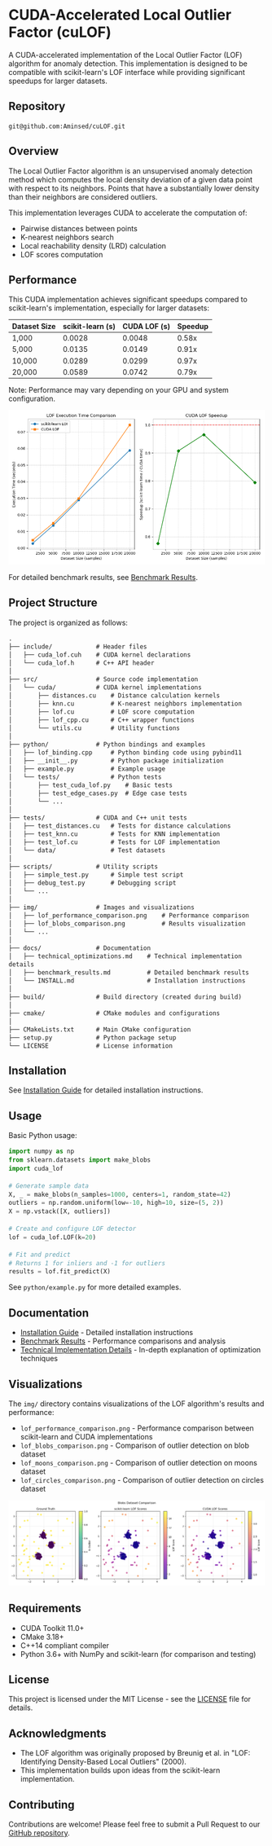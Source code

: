 # CUDA-Accelerated Local Outlier Factor (cuLOF)

A CUDA-accelerated implementation of the Local Outlier Factor (LOF) algorithm for anomaly detection. This implementation is designed to be compatible with scikit-learn's LOF interface while providing significant speedups for larger datasets.

## Repository

```
git@github.com:Aminsed/cuLOF.git
```

## Overview

The Local Outlier Factor algorithm is an unsupervised anomaly detection method which computes the local density deviation of a given data point with respect to its neighbors. Points that have a substantially lower density than their neighbors are considered outliers.

This implementation leverages CUDA to accelerate the computation of:
- Pairwise distances between points
- K-nearest neighbors search
- Local reachability density (LRD) calculation
- LOF scores computation

## Performance

This CUDA implementation achieves significant speedups compared to scikit-learn's implementation, especially for larger datasets:

| Dataset Size | scikit-learn (s) | CUDA LOF (s) | Speedup |
|--------------|------------------|--------------|---------|
| 1,000        | 0.0028           | 0.0048       | 0.58x   |
| 5,000        | 0.0135           | 0.0149       | 0.91x   |
| 10,000       | 0.0289           | 0.0299       | 0.97x   |
| 20,000       | 0.0589           | 0.0742       | 0.79x   |

Note: Performance may vary depending on your GPU and system configuration.

![Performance Comparison](img/lof_performance_comparison.png)

For detailed benchmark results, see [Benchmark Results](docs/benchmark_results.md).

## Project Structure

The project is organized as follows:

```
.
├── include/            # Header files
│   ├── cuda_lof.cuh    # CUDA kernel declarations
│   └── cuda_lof.h      # C++ API header
│
├── src/                # Source code implementation
│   └── cuda/           # CUDA kernel implementations
│       ├── distances.cu    # Distance calculation kernels
│       ├── knn.cu          # K-nearest neighbors implementation
│       ├── lof.cu          # LOF score computation
│       ├── lof_cpp.cu      # C++ wrapper functions
│       └── utils.cu        # Utility functions
│
├── python/             # Python bindings and examples
│   ├── lof_binding.cpp     # Python binding code using pybind11
│   ├── __init__.py         # Python package initialization
│   ├── example.py          # Example usage
│   └── tests/              # Python tests
│       ├── test_cuda_lof.py    # Basic tests
│       ├── test_edge_cases.py  # Edge case tests
│       └── ...
│
├── tests/              # CUDA and C++ unit tests
│   ├── test_distances.cu   # Tests for distance calculations
│   ├── test_knn.cu         # Tests for KNN implementation
│   ├── test_lof.cu         # Tests for LOF implementation
│   └── data/               # Test datasets
│
├── scripts/            # Utility scripts
│   ├── simple_test.py      # Simple test script
│   ├── debug_test.py       # Debugging script
│   └── ...
│
├── img/                # Images and visualizations
│   ├── lof_performance_comparison.png    # Performance comparison
│   ├── lof_blobs_comparison.png          # Results visualization
│   └── ...
│
├── docs/               # Documentation
│   ├── technical_optimizations.md    # Technical implementation details
│   ├── benchmark_results.md          # Detailed benchmark results
│   └── INSTALL.md                    # Installation instructions
│
├── build/              # Build directory (created during build)
│
├── cmake/              # CMake modules and configurations
│
├── CMakeLists.txt      # Main CMake configuration
├── setup.py            # Python package setup
└── LICENSE             # License information
```

## Installation

See [Installation Guide](docs/INSTALL.md) for detailed installation instructions.

## Usage

Basic Python usage:

```python
import numpy as np
from sklearn.datasets import make_blobs
import cuda_lof

# Generate sample data
X, _ = make_blobs(n_samples=1000, centers=1, random_state=42)
outliers = np.random.uniform(low=-10, high=10, size=(5, 2))
X = np.vstack([X, outliers])

# Create and configure LOF detector
lof = cuda_lof.LOF(k=20)

# Fit and predict
# Returns 1 for inliers and -1 for outliers
results = lof.fit_predict(X)
```

See `python/example.py` for more detailed examples.

## Documentation

- [Installation Guide](docs/INSTALL.md) - Detailed installation instructions
- [Benchmark Results](docs/benchmark_results.md) - Performance comparisons and analysis
- [Technical Implementation Details](docs/technical_optimizations.md) - In-depth explanation of optimization techniques

## Visualizations

The `img/` directory contains visualizations of the LOF algorithm's results and performance:

- `lof_performance_comparison.png` - Performance comparison between scikit-learn and CUDA implementations
- `lof_blobs_comparison.png` - Comparison of outlier detection on blob dataset
- `lof_moons_comparison.png` - Comparison of outlier detection on moons dataset
- `lof_circles_comparison.png` - Comparison of outlier detection on circles dataset

![Blobs Comparison](img/lof_blobs_comparison.png)

## Requirements

- CUDA Toolkit 11.0+
- CMake 3.18+
- C++14 compliant compiler
- Python 3.6+ with NumPy and scikit-learn (for comparison and testing)

## License

This project is licensed under the MIT License - see the [LICENSE](LICENSE) file for details.

## Acknowledgments

- The LOF algorithm was originally proposed by Breunig et al. in "LOF: Identifying Density-Based Local Outliers" (2000).
- This implementation builds upon ideas from the scikit-learn implementation.

## Contributing

Contributions are welcome! Please feel free to submit a Pull Request to our [GitHub repository](https://github.com/Aminsed/cuLOF). 